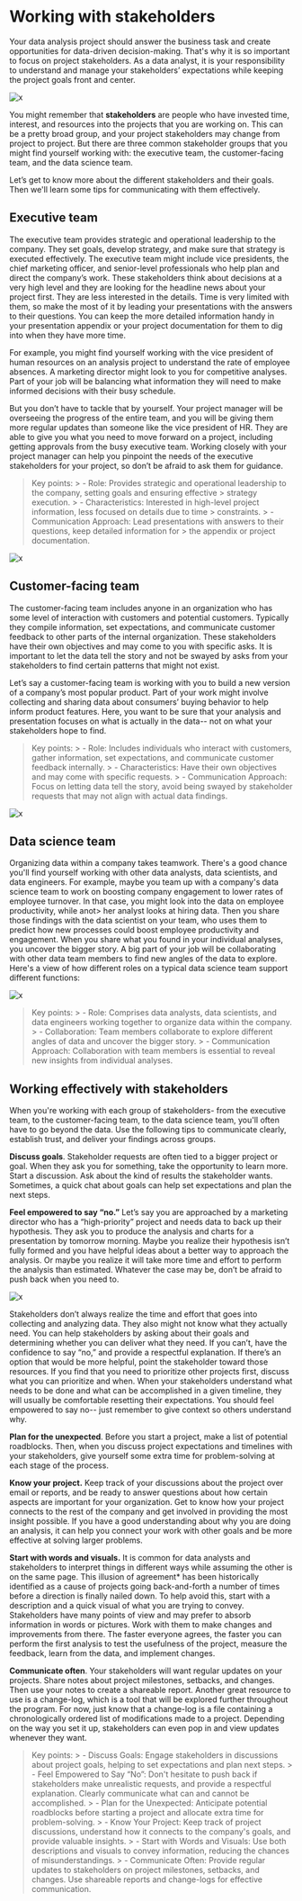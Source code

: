 # Working with stakeholders

Your data analysis project should answer the business task and create opportunities for data-driven decision-making. That's why it is so important to focus on project stakeholders. As a data analyst, it is your responsibility to understand and manage your stakeholders’ expectations while keeping the project goals front and center.

![x](../resources/img/img-1.png)

You might remember that **stakeholders** are people who have invested time, interest, and resources into the projects that you are  working on. This can be a pretty broad group, and your project stakeholders may change from project to project. But there are three common stakeholder groups that you might find yourself working with: the executive team, the customer-facing team, and the data science team.

Let’s get to know more about the different stakeholders and their goals. Then we'll learn some tips for communicating with them effectively.

## Executive team

The executive team provides strategic and operational leadership to the company. They set goals, develop strategy, and make sure that strategy is executed effectively. The executive team might include vice presidents, the chief marketing officer, and senior-level professionals who help plan and direct the company’s work. These stakeholders think about decisions at a very high level and they are looking for the headline news about your project first.  They are less interested in the details. Time is very limited with them, so make the most of it by leading your presentations with the answers to their questions. You can keep the more detailed information handy in your presentation appendix or your project documentation for them to dig into when they have more time.

For example, you might find yourself working with the vice president of human resources on an analysis project to understand the rate of employee absences. A marketing director might look to you for competitive analyses. Part of your job will be balancing what information they will need to make informed decisions with their busy schedule.

But you don’t have to tackle that by yourself. Your project manager will be overseeing the progress of the entire team, and you will be giving them more regular updates than someone like the vice president of HR. They are able to give you what you need to move forward on a project, including getting approvals from the busy executive team. Working closely with your project manager can help you pinpoint the needs of the executive stakeholders for your project, so don’t be afraid to ask them for guidance.

> Key points:
    > - Role: Provides strategic and operational leadership to the company, setting goals and ensuring effective > strategy execution.
    > - Characteristics: Interested in high-level project information, less focused on details due to time > constraints.
    > - Communication Approach: Lead presentations with answers to their questions, keep detailed information for > the appendix or project documentation.

![x](./resources/img/img-2.png)

## Customer-facing team

The customer-facing team includes anyone in an organization who has some level of interaction with customers and potential customers. Typically they compile information, set expectations, and communicate customer feedback to other parts of the internal organization. These stakeholders have their own objectives and may come to you with specific asks. It is important to let the data tell the story and not be swayed by asks from your stakeholders to find certain patterns that might not exist.

Let’s say a customer-facing team is working with you to build a new version of a company’s most popular product. Part of your work might involve collecting and sharing data about consumers’ buying behavior to help inform product features. Here, you want to be sure that your analysis and presentation focuses on what is actually in the data-- not on what your stakeholders hope to find.

> Key points:
    > - Role: Includes individuals who interact with customers, gather information, set expectations, and communicate customer feedback internally.
    > - Characteristics: Have their own objectives and may come with specific requests.
    > - Communication Approach: Focus on letting data tell the story, avoid being swayed by stakeholder requests that may not align with actual data findings.

![x](./resources/img/img-3.png)

## Data science team

Organizing data within a company takes teamwork. There's a good chance you'll find yourself working with other data analysts, data scientists, and data engineers. For example, maybe you team up with a company's data science team to work on boosting company engagement to lower rates of employee turnover. In that case, you might look into the data on employee productivity, while anot> her analyst looks at hiring data. Then you share those findings with the data scientist on your team, who uses them to predict how new processes could boost employee productivity and engagement. When you share what you found in your individual analyses, you uncover the bigger story. A big part of your job will be collaborating with other data team members to find new angles of the data to explore. Here's a view of how  different roles on a typical data science team support different functions:

![x](./resources/img/img-4.png)

> Key points:
    > - Role: Comprises data analysts, data scientists, and data engineers working together to organize data within the company.
    > - Collaboration: Team members collaborate to explore different angles of data and uncover the bigger story.
    > - Communication Approach: Collaboration with team members is essential to reveal new insights from individual analyses.

## Working effectively with stakeholders

When you're working with each group of stakeholders- from the executive team, to the customer-facing team, to the data science team, you'll often have to go beyond the data. Use the following tips to communicate clearly, establish trust, and deliver your findings across groups.

**Discuss goals**. Stakeholder requests are often tied to a bigger project or goal. When they ask you for something, take the opportunity to learn more. Start a discussion. Ask about the kind of results the stakeholder wants. Sometimes, a quick chat about goals can help set expectations and plan the next steps.

**Feel empowered to say “no.”** Let’s say you are approached by a marketing director who has a “high-priority” project and needs data to back up their hypothesis. They ask you to produce the analysis and charts for a presentation by tomorrow morning. Maybe you realize their hypothesis isn’t fully formed and you have helpful ideas about a better way to approach the analysis. Or maybe you realize it will take more time and effort to perform the analysis than estimated. Whatever the case may be, don’t be afraid to push back when you need to.

![x](./resources/img/img-5.png)

Stakeholders don’t always realize the time and effort that goes into collecting and analyzing data. They also might not know what they actually need. You can help stakeholders by asking about their goals and determining whether you can deliver what they need. If you can’t, have the confidence to say “no,” and provide a respectful explanation. If there’s an option that would be more helpful, point the stakeholder toward those resources. If you find that you need to prioritize other projects first, discuss what you can prioritize and when. When your stakeholders understand what needs to be done and what can be accomplished in a given timeline, they will usually be comfortable resetting their expectations. You should feel empowered to say no-- just remember to give context so others understand why.

**Plan for the unexpected**. Before you start a project, make a list of potential roadblocks. Then, when you discuss project expectations and timelines with your stakeholders, give yourself some extra time for problem-solving at each stage of the process.

**Know your project.** Keep track of your discussions about the project over email or reports, and be ready to answer questions about how certain aspects are important for your organization. Get to know how your project connects to the rest of the company and get involved in providing the most insight possible. If you have a good understanding about why you are doing an analysis, it can help you connect your work with other goals and be more effective at solving larger problems.

**Start with words and visuals.** It is common for data analysts and stakeholders to interpret things in different ways while assuming the other is on the same page. This illusion of agreement* has been historically identified as a cause of projects going back-and-forth a number of times before a direction is finally nailed down. To help avoid this, start with a description and a quick visual of what you are trying to convey. Stakeholders have many points of view and may prefer to absorb information in words or pictures. Work with them to make changes and improvements from there. The faster everyone agrees, the faster you can perform the first analysis to test the usefulness of the project, measure the feedback, learn from the data, and implement changes.

**Communicate often**. Your stakeholders will want regular updates on your projects. Share notes about project milestones, setbacks, and changes. Then use your notes to create a shareable report. Another great resource to use is a change-log, which is a tool that will be explored further throughout the program. For now, just know that a change-log is a file containing a chronologically ordered list of modifications made to a project. Depending on the way you set it up, stakeholders can even pop in and view updates whenever they want.

> Key points:
    > - Discuss Goals: Engage stakeholders in discussions about project goals, helping to set expectations and plan next steps.
    > - Feel Empowered to Say “No”: Don't hesitate to push back if stakeholders make unrealistic requests, and provide a respectful explanation. Clearly communicate what can and cannot be accomplished.
    > - Plan for the Unexpected: Anticipate potential roadblocks before starting a project and allocate extra time for problem-solving.
    > - Know Your Project: Keep track of project discussions, understand how it connects to the company's goals, and provide valuable insights.
    > - Start with Words and Visuals: Use both descriptions and visuals to convey information, reducing the chances of misunderstandings.
    > - Communicate Often: Provide regular updates to stakeholders on project milestones, setbacks, and changes. Use shareable reports and change-logs for effective communication.
